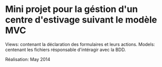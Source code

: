 # Mini projet pour la géstion d'un centre d'estivage suivant le modèle MVC
Views: contenant la déclaration des formulaires et leurs actions.
Models: centenant les fichiers résponsable d'intéragir avec la BDD.

Réalisation: May 2014

